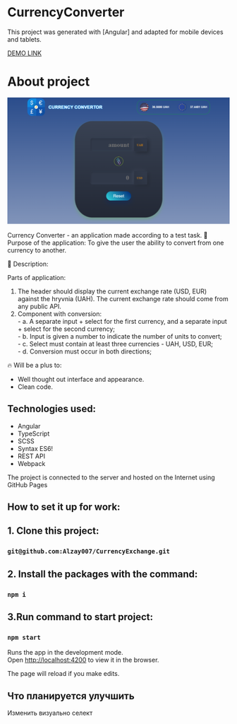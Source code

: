 # CurrencyConverter

This project was generated with [Angular] and adapted for mobile devices and tablets.

[DEMO LINK](https://Alzay007.github.io/CurrencyExchange/)

# About project
![Visual](https://github.com/Alzay007/CurrencyExchange/blob/main/src/assets/converter.png) <br />

Currency Converter - an application made according to a test task.
🎯 Purpose of the application: To give the user the ability to convert from one currency to another.

📝 Description:

Parts of application: 
  1. The header should display the current exchange rate (USD, EUR) against the hryvnia (UAH).
     The current exchange rate should come from any public API.
  2. Component with conversion: <br />
    - a. A separate input + select for the first currency, and a separate input + select for the second currency; <br />
    - b. Input is given a number to indicate the number of units to convert; <br />
    - c. Select must contain at least three currencies - UAH, USD, EUR; <br />
    - d. Conversion must occur in both directions; <br />

🔥 Will be a plus to:

- Well thought out interface and appearance.
- Clean code.

## Technologies used:
- Angular
- TypeScript
- SCSS
- Syntax ES6!
- REST API
- Webpack

The project is connected to the server and hosted on the Internet using GitHub Pages

## How to set it up for work:

## 1. Clone this project:

### `git@github.com:Alzay007/CurrencyExchange.git`

## 2. Install the packages with the command:

### `npm i`

## 3.Run command to start project:

### `npm start`

Runs the app in the development mode.\
Open [http://localhost:4200](http://localhost:4200) to view it in the browser.

The page will reload if you make edits.

## Что планируется улучшить

Изменить визуально селект
